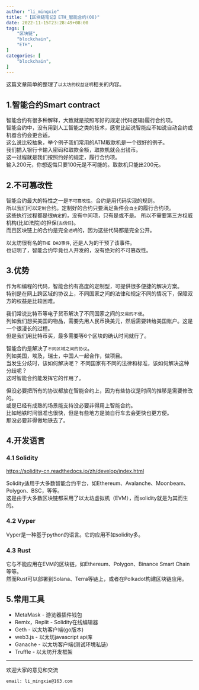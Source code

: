 ```yaml
---
author: "li_mingxie"
title: "【区块链笔记】ETH_智能合约(08)"
date: 2022-11-15T23:28:49+08:00
tags: [
    "区块链",
    "blockchain",
    "ETH",
]
categories: [
    "blockchain",
]
---
```


这篇文章简单的整理了`以太坊的权益证明`相关的内容。  <!--more-->  

## 1.智能合约Smart contract

智能合约有很多种解释，大致就是按照写好的规定(代码逻辑)履行合约项。  
智能合约中，没有用到人工智能之类的技术，感觉比起说智能应不如说自动合约或机器合约会更合适。  
这么说比较抽象，举个例子我们常用的ATM取款机是一个很好的例子。  
我们插入银行卡输入密码和取款金额，取款机就会出钱币。  
这一过程就是我们按照约好的规定，履行合约项。  
输入200元，你想返悔只要100元是不可能的。取款机只能出200元。  

## 2.不可篡改性

智能合约最大的特性之一是`不可篡改性`。合约是用代码实现的规则。  
所以我们可以`定制`合约。定制好的合约只要满足条件会`自主`的履行合约项。  
这些执行过程都是很`确定`的，没有中间项，只有是或不是。
所以不需要第三方权威机构(比如法院)的担保(`去信任`)。  
而且区块链上的合约是完全`透明`的，因为这些代码都是完全公开。  

以太坊很有名的`THE DAO事件`, 还是人为的干预了该事件。  
也证明了，智能合约毕竟也人开发的，没有绝对的不可篡改性。  

## 3.优势

作为和编程的代码，智能合约有高度的定制型，可提供很多便捷的解决方案。  
特别是在网上跨区域的协议上，不同国家之间的法律和规定不同的情况下，保障双方的权益是比较困难。  

我们常说比特币等电子货币解决了不同国家之间的`交易的不便`。  
列如我们想买美国的物品，需要先用人民币换美元，然后需要转给美国账户。这是一个很漫长的过程。  
但是我们用比特币买，最多需要等6个区块的确认时间就行了。  

智能合约是解决了`不同区域之间的协议`。  
列如美国，埃及，瑞士，中国人一起合作，做项目。  
当发生分歧时，该如何解决呢？ 不同国家有不同的法律和标准，该如何解决这种分歧呢？  
这时智能合约能发挥它的作用了。  

但没必要把所有的协议都放在智能合约上，因为有些协议是时间的推移是需要修改的。  
或是已经有成熟的场景能支持没必要非得用上智能合约。  
比如地铁时间很准也很快，但是有些地方是骑自行车去会更快也更方便。  
那没必要非得做地铁去了。  

## 4.开发语言

### 4.1 Solidity

<https://solidity-cn.readthedocs.io/zh/develop/index.html>

Solidity适用于大多数智能合约平台，如Ethereum、Avalanche、Moonbeam、Polygon、BSC，等等。  
这是由于大多数区块链都采用了以太坊虚拟机（EVM），而solidity就是为其而生的。  

### 4.2 Vyper

Vyper是一种基于python的语言。它的应用不如solidity多。

### 4.3 Rust

它与不能应用在EVM的区块链，如Ethereum、Polygon、Binance Smart Chain等等。  
然而Rust可以部署到Solana、Terra等链上，或者在Polkadot构建区块链应用。  

## 5.常用工具

* MetaMask - 游览器插件钱包
* Remix，Replit - Solidity在线编辑器
* Geth - 以太坊客户端(go版本)
* web3.js - 以太坊javascript api库
* Ganache - 以太坊客户端(测试环境私链)
* Truffle - 以太坊开发框架

----------------------------------------------
欢迎大家的意见和交流

`email: li_mingxie@163.com`
